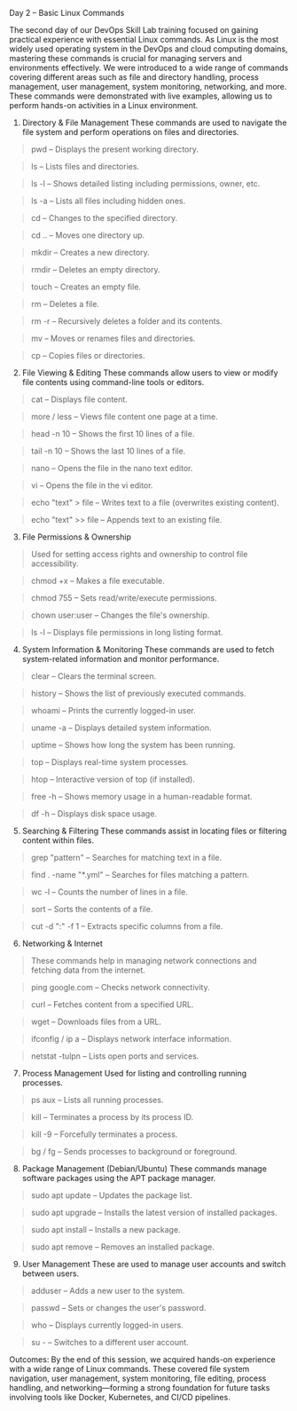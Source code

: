 Day 2 – Basic Linux Commands

The second day of our DevOps Skill Lab training focused on gaining practical experience with essential Linux commands. As Linux is the most widely used operating system in the DevOps and cloud computing domains, mastering these commands is crucial for managing servers and environments effectively. We were introduced to a wide range of commands covering different areas such as file and directory handling, process management, user management, system monitoring, networking, and more. These commands were demonstrated with live examples, allowing us to perform hands-on activities in a Linux environment.

1. Directory & File Management
These commands are used to navigate the file system and perform operations on files and directories.

  >pwd – Displays the present working directory.

  >ls – Lists files and directories.

  >ls -l – Shows detailed listing including permissions, owner, etc.

  >ls -a – Lists all files including hidden ones.

  >cd <directory> – Changes to the specified directory.

  >cd .. – Moves one directory up.

  >mkdir <folder> – Creates a new directory.

  >rmdir <folder> – Deletes an empty directory.

  >touch <file> – Creates an empty file.

  >rm <file> – Deletes a file.

  >rm -r <folder> – Recursively deletes a folder and its contents.

  >mv <src> <dest> – Moves or renames files and directories.

  >cp <src> <dest> – Copies files or directories.



2. File Viewing & Editing
These commands allow users to view or modify file contents using command-line tools or editors.

  >cat <file> – Displays file content.

  >more <file> / less <file> – Views file content one page at a time.

  >head -n 10 <file> – Shows the first 10 lines of a file.

  >tail -n 10 <file> – Shows the last 10 lines of a file.

  >nano <file> – Opens the file in the nano text editor.

  >vi <file> – Opens the file in the vi editor.

  >echo "text" > file – Writes text to a file (overwrites existing content).

  >echo "text" >> file – Appends text to an existing file.



3. File Permissions & Ownership
  >Used for setting access rights and ownership to control file accessibility.

  >chmod +x <file> – Makes a file executable.

  >chmod 755 <file> – Sets read/write/execute permissions.

  >chown user:user <file> – Changes the file's ownership.

  >ls -l – Displays file permissions in long listing format.

4. System Information & Monitoring
These commands are used to fetch system-related information and monitor performance.

  >clear – Clears the terminal screen.

  >history – Shows the list of previously executed commands.

  >whoami – Prints the currently logged-in user.

  >uname -a – Displays detailed system information.

  >uptime – Shows how long the system has been running.

  >top – Displays real-time system processes.

  >htop – Interactive version of top (if installed).

  >free -h – Shows memory usage in a human-readable format.

  >df -h – Displays disk space usage.


5. Searching & Filtering
These commands assist in locating files or filtering content within files.

  >grep "pattern" <file> – Searches for matching text in a file.

  >find . -name "*.yml" – Searches for files matching a pattern.

  >wc -l <file> – Counts the number of lines in a file.

  >sort <file> – Sorts the contents of a file.

  >cut -d ":" -f 1 <file> – Extracts specific columns from a file.


6. Networking & Internet
  >These commands help in managing network connections and fetching data from the internet.

  >ping google.com – Checks network connectivity.

  >curl <url> – Fetches content from a specified URL.

  >wget <url> – Downloads files from a URL.

  >ifconfig / ip a – Displays network interface information.

  >netstat -tulpn – Lists open ports and services.


7. Process Management
Used for listing and controlling running processes.

  >ps aux – Lists all running processes.

  >kill <PID> – Terminates a process by its process ID.

  >kill -9 <PID> – Forcefully terminates a process.

  >bg / fg – Sends processes to background or foreground.



8. Package Management (Debian/Ubuntu)
These commands manage software packages using the APT package manager.

  >sudo apt update – Updates the package list.

  >sudo apt upgrade – Installs the latest version of installed packages.

  >sudo apt install <package> – Installs a new package.

  >sudo apt remove <package> – Removes an installed package.


9. User Management
These are used to manage user accounts and switch between users.

  >adduser <username> – Adds a new user to the system.

  >passwd <username> – Sets or changes the user's password.

  >who – Displays currently logged-in users.

  >su - <user> – Switches to a different user account.


Outcomes:
By the end of this session, we acquired hands-on experience with a wide range of Linux commands. These covered file system navigation, user management, system monitoring, file editing, process handling, and networking—forming a strong foundation for future tasks involving tools like Docker, Kubernetes, and CI/CD pipelines.
